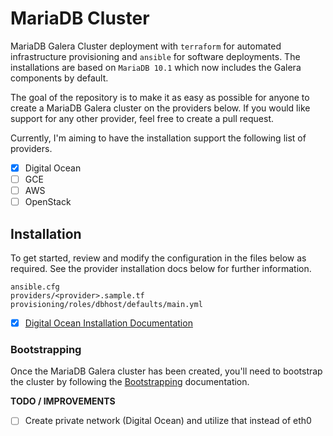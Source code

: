 # MariaDB Cluster

MariaDB Galera Cluster deployment with `terraform` for automated infrastructure provisioning and `ansible` for software deployments. The installations are based on `MariaDB 10.1` which now includes the Galera components by default.

The goal of the repository is to make it as easy as possible for anyone to create a MariaDB Galera cluster on the providers below. If you would like support for any other provider, feel free to create a pull request.

Currently, I'm aiming to have the installation support the following list of providers.

- [x] Digital Ocean
- [ ] GCE
- [ ] AWS
- [ ] OpenStack

## Installation

To get started, review and modify the configuration in the files below as required. See the provider installation docs below for further information.

```shell
ansible.cfg
providers/<provider>.sample.tf
provisioning/roles/dbhost/defaults/main.yml
```

- [x] [Digital Ocean Installation Documentation](docs/digitalocean.md)

### Bootstrapping

Once the MariaDB Galera cluster has been created, you'll need to bootstrap the cluster by following the [Bootstrapping](docs/bootstrapping.md) documentation.

**TODO / IMPROVEMENTS**

- [ ] Create private network (Digital Ocean) and utilize that instead of eth0
